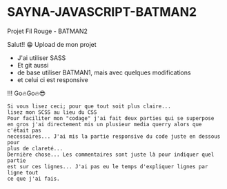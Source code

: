 # SAYNA-JAVASCRIPT-BATMAN2
Projet Fil Rouge - BATMAN2

Salut!! 😁 Upload de mon projet

- J'ai utiliser SASS
- Et git aussi
- de base utiliser BATMAN1, mais avec quelques modifications
- et celui ci est responsive

!!! Go🔥Go🔥😎

    Si vous lisez ceci; pour que tout soit plus claire... 
    lisez mon SCSS au lieu du CSS
    Pour faciliter mon "codage" j'ai fait deux parties qui se superpose
    en gros j'ai directement mis un plusieur media querry alors que c'était pas
    necessaires... J'ai mis la partie responsive du code juste en dessous pour
    plus de clareté...
    Dernière chose... Les commentaires sont juste là pour indiquer quel partie
    est sur ces lignes... J'ai pas eu le temps d'expliquer lignes par ligne tout
    ce que j'ai fais.
